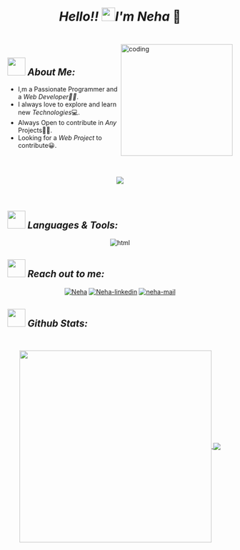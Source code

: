 # <p align="center"> *Hello!!  <img src="./assets/wave.gif" alt="waving hand" width="30px">I'm Neha* 🚀</p>

</br>
<img align="right" alt="coding" width="250"  src="https://c.tenor.com/_DOBjnGspYAAAAAC/code-coding.gif">

## <img src="https://c.tenor.com/NCRHhqkXrJYAAAAi/programmers-go-internet.gif" width="40" > *About Me:*

- I,m a Passionate Programmer and a *Web Developer👨‍💻*.
- I always love to explore and learn new *Technologies*💻.
- Always Open to contribute in *Any* Projects👨‍💻.
- Looking for a *Web Project* to contribute😀.

</br>
</br>
<p align="center">
   <img align="center" src="https://github-readme-streak-stats.herokuapp.com?user=Neha0512&theme=nightowl&date_format=M%20j%5B%2C%20Y%5D"/>
</p>

</br>

## <img src="https://media.giphy.com/media/j2pOGeGYKe2xCCKwfi/giphy.gif" width="40"> *Languages & Tools:*

<p align="center">
 <img align="center" src="./assets/language.gif" alt="html"/>
</p>

## <img src="https://media.giphy.com/media/LnQjpWaON8nhr21vNW/giphy.gif" width="40"> *Reach out to me:*

<p align="center">
<a href="https://www.linkedin.com/in/neha-kumari-65ba151b5/" target="blank"><img align="center" src="https://img.shields.io/badge/-LinkedIn-0e76a8?logoWidth=40style=flat-square&logo=Linkedin&logoColor=white" alt="Neha" /></a>
<a href="https://github.com/Neha0512" target="blank"><img align="center" src="https://img.shields.io/badge/Website-3b5998?logoWidth=40style=flat-square&logo=google-chrome&logoColor=white" alt="Neha-linkedin" /></a>
<a href="mailto:78rakes@gmail.com" target="blank"><img align="center" src="https://img.shields.io/badge/-Gmail-EA4335?logoWidth=40style=flat-square&logo=Gmail&logoColor=white" alt="neha-mail" /></a>

</p>

## <img src="https://media.giphy.com/media/ZCN6F3FAkwsyOGU2RS/giphy.gif" width="40"> *Github Stats:*

</br>
<p align="center">
 <a href="https://github.com/Neha0512">
  <img width="430" align="center" src="https://github-readme-stats.vercel.app/api?username=Neha0512&show_icons=true&theme=radical&count_private=true">
 </a>

 <a href="https://github.com/Neha0512/github-readme-stats">
   <img align="center" src="https://github-readme-stats.anuraghazra1.vercel.app/api/top-langs/?username=Neha0512&layout=compact&theme=radical&langs_count=6" />
 </a>
</p>
